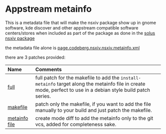 # Appstream metainfo

This is a metadata file that will make the nsxiv package show up in gnome software, kde discover and other appstream compatible software centers/stores when included as part of the package as done in the [solus nsxiv package](https://github.com/getsolus/packages/tree/main/packages/n/nsxiv)

the metadata file alone is [page.codeberg.nsxiv.nsxiv.metainfo.xml](page.codeberg.nsxiv.nsxiv.metainfo.xml)

there are 3 patches provided:

| Name | Comments |
| :--  | :--      |
| [full](full.patch) | full patch for the makefile to add the `install-metainfo` target along the metainfo file in create mode, perfect to use in a debian style build patch series. |
| [makefile](makefile.patch) | patch only the makefile, if you want to add the file manually to your build and just patch the makefile. |
| [metainfo file](metainfo.patch) | create mode diff to add the metainfo only to the git vcs, added for completeness sake. |
